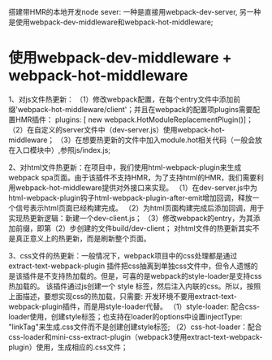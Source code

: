 搭建带HMR的本地开发node sever: 一种是直接用webpack-dev-server, 另一种是使用webpack-dev-middleware和webpack-hot-middleware;
# 使用webpack-dev-middleware + webpack-hot-middleware
1、对js文件热更新：
  （1）修改webpack配置，在每个entry文件中添加前缀'webpack-hot-middleware/client'；并且在webpack的配置项plugins需要配置HMR插件：
      plugins: [ new webpack.HotModuleReplacementPlugin()]；
  （2）在自定义的server文件中（dev-server.js）使用webpack-hot-middleware；
  （3）在想要热更新的文件中加入module.hot相关代码（一般会放在入口模块中）,参照js/index.js;

2、对html文件热更新：在项目中，我们使用html-webpack-plugin来生成webpack spa页面。由于该插件不支持HMR，为了支持html的HMR，我们需要利用webpack-hot-middleware提供对外接口来实现。
  （1）在dev-server.js中为html-webpack-plugin钩子html-webpack-plugin-after-emit增加回调，释放一个信号表示html页面已经构建完成。
  （2）为html页面构建完成后添加回调，用于实现热更新逻辑：新建一个dev-client.js；
  （3）修改webpack的entry，为其添加前缀，即第（2）步创建的文件build/dev-client；
  对html文件的热更新其实不是真正意义上的热更新，而是刷新整个页面。

3、css文件的热更新：一般情况下，webpack项目中的css处理都是通过 extract-text-webpack-plugin 插件把css抽离到单独css文件中，但令人遗憾的是该插件是不支持热加载的。但是，可喜的是webpack的style-loader是支持css热加载的。 该插件通过js创建一个 style 标签，然后注入内联的css。所以，按照上面描述，要想实现css的热加载，只需要: 开发环境不要用extract-text-webpack-plugin插件，而是用style-loader代替。 
  （1）style-loader: 配合css-loader使用，创建style标签；也支持在loader的options中设置injectType: "linkTag"来生成.css文件而不是创建创建style标签;
  （2）css-hot-loader：配合css-loader和mini-css-extract-plugin（webpack3使用extract-text-webpack-plugin）使用，生成相应的.css文件；
